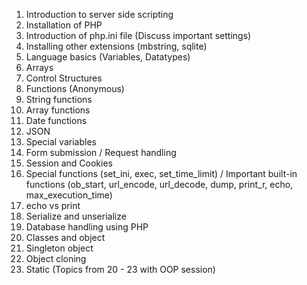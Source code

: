 1. Introduction to server side scripting
2. Installation of PHP
3. Introduction of php.ini file (Discuss important settings)
4. Installing other extensions (mbstring, sqlite)
5. Language basics (Variables, Datatypes)
6. Arrays
7. Control Structures
8. Functions (Anonymous)
9. String functions
10. Array functions
11. Date functions
12. JSON
13. Special variables
14. Form submission / Request handling
15. Session and Cookies
16. Special functions (set_ini, exec, set_time_limit) / Important built-in functions (ob_start, url_encode, url_decode, dump,       print_r, echo, max_execution_time)
17. echo vs print
18. Serialize and unserialize
19. Database handling using PHP
20. Classes and object
21. Singleton object
22. Object cloning
23. Static 
(Topics from 20 - 23 with OOP session)
